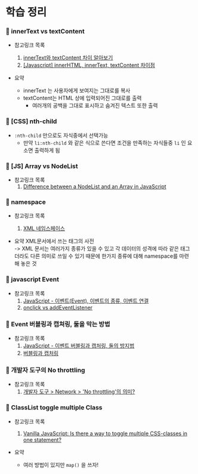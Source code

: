 # 학습 정리
### 📔 innerText vs textContent
- 참고링크 목록
    1. [innerText와 textContent 차이 알아보기](https://webisfree.com/2020-03-07/[%EC%9E%90%EB%B0%94%EC%8A%A4%ED%81%AC%EB%A6%BD%ED%8A%B8]-textcontent-%EA%B7%B8%EB%A6%AC%EA%B3%A0-innertext-%EC%B0%A8%EC%9D%B4%EC%A0%90-%EC%95%8C%EC%95%84%EB%B3%B4%EA%B8%B0)
    2. [[Javascript] innerHTML, innerText, textContent 차이점](https://hianna.tistory.com/483)
   
- 요약
  - innerText 는 사용자에게 보여지는 그대로를 복사
  - textContent는 HTML 상에 입력되어진 그대로를 출력
    - 여러개의 공백을 그대로 표시하고 숨겨진 텍스트 또한 출력
  
### 📔 [CSS] nth-child
- `:nth-child` 만으로도 자식중에서 선택가능
  - 만약 `li:nth-child` 와 같은 식으로 쓴다면 조건을 만족하는 자식들중 `li` 인 요소면 출력하게 됨


### 📔 [JS] Array vs NodeList
- 참고링크 목록 
    1. [Difference between a NodeList and an Array in JavaScript](https://attacomsian.com/blog/javascript-nodelist-vs-array)

### 📔 namespace
- 참고링크 목록 
    1. [XML 네임스페이스](http://www.tcpschool.com/xml/xml_basic_namespace)

- 요약
XML문서에서 쓰는 태그의 사전
  <br>-> XML 문서는 여러가지 종류가 있을 수 있고 각 데이터의 성격에 따라 같은 태그더라도 다른 의미로 쓰일 수 있기 때문에 한가지 종류에 대해 namespace를 마련해 놓은 것

### 📔 javascript Event
- 참고링크 목록 
    1. [JavaScript - 이벤트(Event), 이벤트의 종류, 이벤트 연결](https://jenny-daru.tistory.com/17)
    2. [onclick vs addEventListener](https://cbw1030.tistory.com/302)

### 📔 Event 버블링과 캡쳐링, 둘을 막는 방법
- 참고링크 목록 
    1. [JavaScript - 이벤트 버블링과 캡처링, 둘의 방지법](https://cbw1030.tistory.com/301?category=1142019)
    2. [버블링과 캡처링](https://ko.javascript.info/bubbling-and-capturing)

### 📔 개발자 도구의 No throttling
- 참고링크 목록 
    1. [개발자 도구 > Network > 'No throttling'의 의미?](https://unit-15.tistory.com/85)

### 📔 ClassList toggle multiple Class
- 참고링크 목록 
    1. [Vanilla JavaScript: Is there a way to toggle multiple CSS-classes in one statement?](https://stackoverflow.com/questions/36544762/vanilla-javascript-is-there-a-way-to-toggle-multiple-css-classes-in-one-stateme)

- 요약
  - 여러 방법이 있지만 `map()` 을 쓰자!